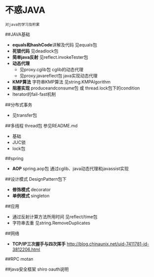 # 不惑JAVA
    对java的学习及积累

##JAVA基础

- **equals和hashCode**详解及代码 见equals包
- **死锁代码** 见deadlock包
- **简单java反射** 见reflect.invokeTester包
- **动态代理**
    - 见proxy.cglib包 cglib的动态代理
    - 见proxy.javareflect包 java实现动态代理
- **KMP算法** 字符串KMP算法 见string.KMPAlgorithm
- **阻塞实现** produceandconsume包 或 thread.lock包下的condition
- Iterator的fail-fast机制

##分布式事务
- 见transfer包

##多线程 thread包
参见README.md
- 基础
- JUC锁
- lock包

##spring
- **AOP** spring.aop包 通过cglib、java动态代理和javassist实现

##设计模式
DesignPattern包下
- **修饰模式** decorator
- **单例模式** singleton

##应用
- 通过反射计算方法所用时间 见reflect/time包
- 字符串去重 见string.RemoveDuplicates

##网络
- **TCP/IP三次握手与四次挥手** http://blog.chinaunix.net/uid-7411781-id-3812206.html

##RPC
motan

##java安全框架
shiro oauth说明
